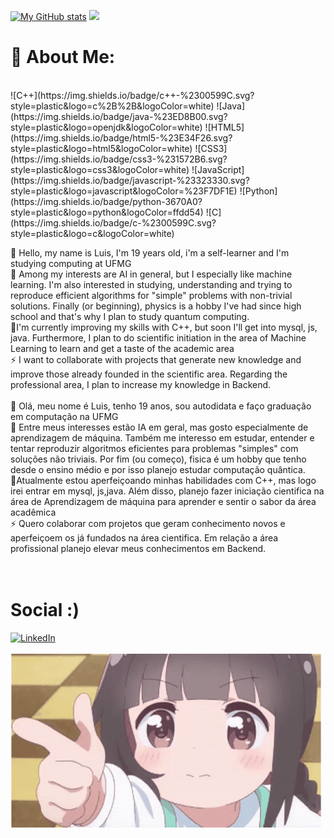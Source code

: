 [![My GitHub stats](https://github-readme-stats.vercel.app/api?username=DuarteDvv&show_icons=true&theme=nightowl)](https://github.com/DuarteDvv/github-readme-stats)
![](https://github-readme-stats.vercel.app/api/top-langs/?username=DuarteDvv&theme=nightowl&hide_border=false&include_all_commits=true&count_private=true&layout=compact)<br>




# 🔭 About Me: 
<br>
![C++](https://img.shields.io/badge/c++-%2300599C.svg?style=plastic&logo=c%2B%2B&logoColor=white)  ![Java](https://img.shields.io/badge/java-%23ED8B00.svg?style=plastic&logo=openjdk&logoColor=white) ![HTML5](https://img.shields.io/badge/html5-%23E34F26.svg?style=plastic&logo=html5&logoColor=white) ![CSS3](https://img.shields.io/badge/css3-%231572B6.svg?style=plastic&logo=css3&logoColor=white) ![JavaScript](https://img.shields.io/badge/javascript-%23323330.svg?style=plastic&logo=javascript&logoColor=%23F7DF1E) ![Python](https://img.shields.io/badge/python-3670A0?style=plastic&logo=python&logoColor=ffdd54) ![C](https://img.shields.io/badge/c-%2300599C.svg?style=plastic&logo=c&logoColor=white) 

👾 Hello, my name is Luis, I'm 19 years old, i'm a self-learner and I'm studying computing at UFMG<br>🔭 Among my interests are AI in general, but I especially like machine learning. I'm also interested in studying, understanding and trying to reproduce efficient algorithms for "simple" problems with non-trivial solutions. Finally (or beginning), physics is a hobby I've had since high school and that's why I plan to study quantum computing.<br>🌱I'm currently improving my skills with C++, but soon I'll get into mysql, js, java. Furthermore, I plan to do scientific initiation in the area of ​​Machine Learning to learn and get a taste of the academic area<br>⚡ I want to collaborate with projects that generate new knowledge and improve those already founded in the scientific area. Regarding the professional area, I plan to increase my knowledge in Backend.<br><br>👾  Olá, meu nome é Luis, tenho 19 anos, sou autodidata e faço graduação em computação na UFMG<br>🔭 Entre meus interesses estão IA em geral, mas gosto especialmente de aprendizagem de máquina. Também me interesso em estudar, entender e tentar reproduzir algoritmos eficientes para problemas "simples" com soluções não triviais. Por fim (ou começo), fisica é um hobby que tenho desde o ensino médio e por isso planejo estudar computação quântica.<br>🌱Atualmente estou aperfeiçoando minhas habilidades com C++, mas logo irei entrar em mysql, js,java. Além disso, planejo fazer iniciação cientifica na área de Aprendizagem de máquina para aprender e sentir o sabor da área acadêmica<br>⚡ Quero colaborar com projetos que geram conhecimento novos e aperfeiçoem os já fundados na área cientifica. Em relação a área profissional planejo elevar meus conhecimentos em Backend.<br><br><br>

# Social :)
[![LinkedIn](https://img.shields.io/badge/LinkedIn-%230077B5.svg?logo=linkedin&logoColor=white)](https://linkedin.com/in/luis-antonio-duarte-sousa) 
<br><br>
![](https://github.com/DuarteDvv/DuarteDvv/blob/main/anime-loli.gif)




<!-- Proudly created with GPRM ( https://gprm.itsvg.in ) -->

